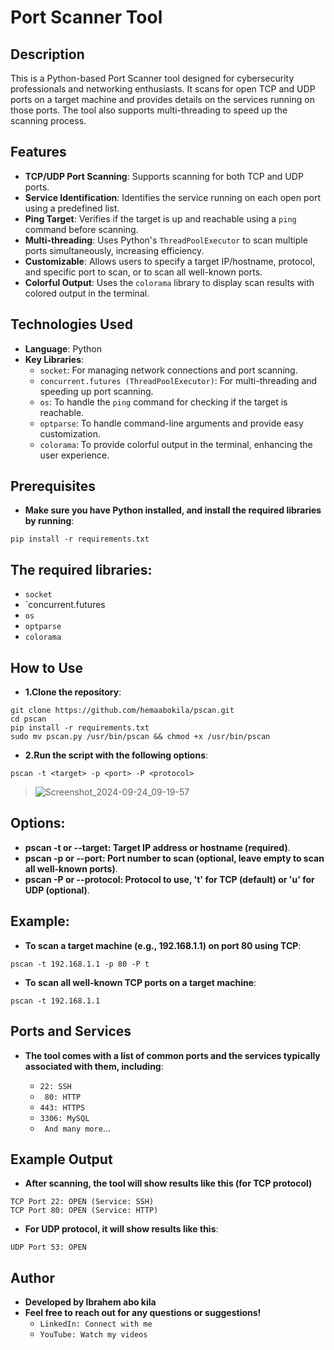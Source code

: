 # Port Scanner Tool

## Description
This is a Python-based Port Scanner tool designed for cybersecurity professionals and networking enthusiasts. It scans for open TCP and UDP ports on a target machine and provides details on the services running on those ports. The tool also supports multi-threading to speed up the scanning process.

## Features
- **TCP/UDP Port Scanning**: Supports scanning for both TCP and UDP ports.
- **Service Identification**: Identifies the service running on each open port using a predefined list.
- **Ping Target**: Verifies if the target is up and reachable using a `ping` command before scanning.
- **Multi-threading**: Uses Python's `ThreadPoolExecutor` to scan multiple ports simultaneously, increasing efficiency.
- **Customizable**: Allows users to specify a target IP/hostname, protocol, and specific port to scan, or to scan all well-known ports.
- **Colorful Output**: Uses the `colorama` library to display scan results with colored output in the terminal.

## Technologies Used
- **Language**: Python
- **Key Libraries**:
  - `socket`: For managing network connections and port scanning.
  - `concurrent.futures (ThreadPoolExecutor)`: For multi-threading and speeding up port scanning.
  - `os`: To handle the `ping` command for checking if the target is reachable.
  - `optparse`: To handle command-line arguments and provide easy customization.
  - `colorama`: To provide colorful output in the terminal, enhancing the user experience.

## Prerequisites
- **Make sure you have Python installed, and install the required libraries by running**:
```
pip install -r requirements.txt
```
## The required libraries:

  - `socket`
  - `concurrent.futures
  - `os`
  - `optparse`
  - `colorama`
## How to Use
- **1.Clone the repository**:
```
git clone https://github.com/hemaabokila/pscan.git
cd pscan
pip install -r requirements.txt
sudo mv pscan.py /usr/bin/pscan && chmod +x /usr/bin/pscan
```
- **2.Run the script with the following options**:
```
pscan -t <target> -p <port> -P <protocol>

```
> ![Screenshot_2024-09-24_09-19-57](https://github.com/user-attachments/assets/11f84875-9adf-4a8c-8878-8573ff500d5d)
## Options:
- **pscan -t or --target: Target IP address or hostname (required)**.
- **pscan -p or --port: Port number to scan (optional, leave empty to scan all well-known ports)**.
- **pscan -P or --protocol: Protocol to use, 't' for TCP (default) or 'u' for UDP (optional)**.
## Example:
- **To scan a target machine (e.g., 192.168.1.1) on port 80 using TCP**:
```
pscan -t 192.168.1.1 -p 80 -P t
```
- **To scan all well-known TCP ports on a target machine**:
```
pscan -t 192.168.1.1
```
## Ports and Services
- **The tool comes with a list of common ports and the services typically associated with them, including**:

  - `22: SSH`
  - ` 80: HTTP`
  - `443: HTTPS`
  - `3306: MySQL`
  - ` And many more`...
## Example Output
- **After scanning, the tool will show results like this (for TCP protocol)**
```
TCP Port 22: OPEN (Service: SSH)
TCP Port 80: OPEN (Service: HTTP)
```
- **For UDP protocol, it will show results like this**:
```
UDP Port 53: OPEN
```
## Author
- **Developed by Ibrahem abo kila**
- **Feel free to reach out for any questions or suggestions!**
  - `LinkedIn: Connect with me`
  - `YouTube: Watch my videos`





